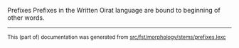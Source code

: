 Prefixes
Prefixes in the Written Oirat language are bound to beginning of other words.

* * *

<small>This (part of) documentation was generated from [src/fst/morphology/stems/prefixes.lexc](https://github.com/giellalt/lang-xwo/blob/main/src/fst/morphology/stems/prefixes.lexc)</small>
